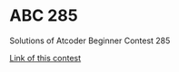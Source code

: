 # ABC 285

Solutions of Atcoder Beginner Contest 285

<a href = "https://atcoder.jp/contests/abc285"> Link of this contest </a>

